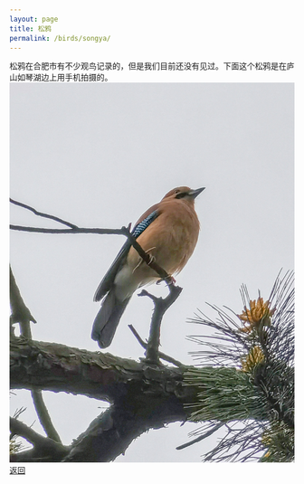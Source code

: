 ```yaml
---
layout: page
title: 松鸦
permalink: /birds/songya/
---
```

松鸦在合肥市有不少观鸟记录的，但是我们目前还没有见过。下面这个松鸦是在庐山如琴湖边上用手机拍摄的。
![](../picture/松鸦/IMG_20210424_123315.jpg)
[返回](../../)
